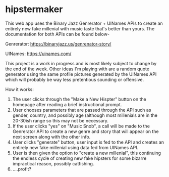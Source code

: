 # hipstermaker

This web app uses the Binary Jazz Genrerator + UINames APIs to create an entirely new fake millenial with music taste that's better than yours. The documentation for both APIs can be found below-

Genrerator:
https://binaryjazz.us/genrenator-story/

UINames:
https://uinames.com/

This project is a work in progress and is most likely subject to change by the end of the week. Other ideas I'm playing with are a random quote generator using the same profile pictures generated by the UINames API which will probably be way less pretentious sounding or offensive.

How it works:

1. The user clicks through the "Make a New Hispter" button on the homepage after reading a brief instructional prompt.
2. User chooses parameters that are passed through the API such as gender, country, and possibly age (although most millenials are in the 20-30ish range so this may not be necessary.
3. If the user clicks "yes" on "Music Snob", a call will be made to the Genrerator API to create a new genre and story that will appear on the next screen along with the other info.
4. User clicks "generate" button, user input is fed to the API and creates an entirely new fake millenial using data fed from UINames API.
5. User is then given the option to "create a new millenial", this continuing the endless cycle of creating new fake hipsters for some bizarre impractical reason, possibly catfishing.
6. ....profit?





